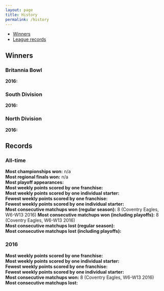 ```yaml
---
layout: page
title: History
permalink: /history
---
```


- [Winners](#winners)
- [League records](#records)

## Winners

### Britannia Bowl

**2016:**  

### South Division

**2016:**  

### North Division

**2016:**  

## Records

### All-time

**Most championships won:**  n/a  
**Most regional finals won:**  n/a  
**Most playoff appearances:**  
**Most weekly points scored by one franchise:**  
**Most weekly points scored by one individual starter:**  
**Fewest weekly points scored by one franchise:**  
**Fewest weekly points scored by one individual starter:**  
**Most consecutive matchups won (regular season):**  8 (Coventry Eagles, W6-W13 2016)
**Most consecutive matchups won (including playoffs):**  8 (Coventry Eagles, W6-W13 2016)  
**Most consecutive matchups lost (regular season):**  
**Most consecutive matchups lost (including playoffs):**  

### 2016

**Most weekly points scored by one franchise:**  
**Most weekly points scored by one individual starter:**  
**Fewest weekly points scored by one franchise:**  
**Fewest weekly points scored by one individual starter:**  
**Most consecutive matchups won:**  8 (Coventry Eagles, W6-W13 2016)    
**Most consecutive matchups lost:**  